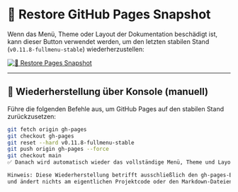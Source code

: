 # 🔁 Restore GitHub Pages Snapshot

Wenn das Menü, Theme oder Layout der Dokumentation beschädigt ist,  
kann dieser Button verwendet werden, um den letzten stabilen Stand  
(`v0.11.8-fullmenu-stable`) wiederherzustellen:

[![🔁 Restore Pages Snapshot](https://img.shields.io/badge/Restore-FullMenu_Stable-brightgreen?logo=github)](https://github.com/NeaBouli/1kUSD/tree/gh-pages)

---

## 🧰 Wiederherstellung über Konsole (manuell)

Führe die folgenden Befehle aus, um GitHub Pages auf den stabilen Stand  
zurückzusetzen:

```bash
git fetch origin gh-pages
git checkout gh-pages
git reset --hard v0.11.8-fullmenu-stable
git push origin gh-pages --force
git checkout main
✅ Danach wird automatisch wieder das vollständige Menü, Theme und Layout geladen.

Hinweis: Diese Wiederherstellung betrifft ausschließlich den gh-pages-Branch
und ändert nichts am eigentlichen Projektcode oder den Markdown-Dateien.

